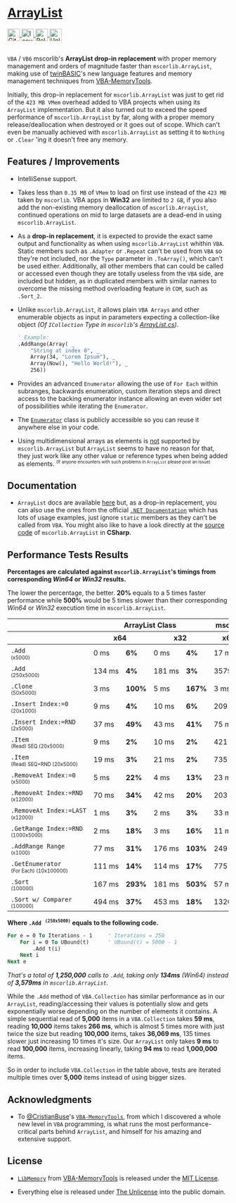 # [**ArrayList**](https://github.com/Theadd/ArrayList)

<a href="https://github.com/Theadd/ArrayList">
  <img height="28em" align="center" src="https://img.shields.io/badge/GitHub-22272E?style=for-the-badge&logo=&logoColor=white" alt="Github Repository Badge" />
</a>
<a href="https://github.com/Theadd/ArrayList/issues">
  <img height="28em" align="center" src="https://img.shields.io/badge/ISSUES-22272E?style=for-the-badge&logo=&logoColor=white" alt="Issues Badge" />
</a>
<a href="https://github.com/Theadd/ArrayList/releases/latest">
  <img height="28em" align="center" src="https://img.shields.io/badge/RELEASES-22272E?style=for-the-badge&logo=&logoColor=white" alt="Releases Badge" />
</a>
<a href="https://github.com/Theadd/ArrayList/blob/main/LICENSE">
  <img height="28em" align="center" src="https://img.shields.io/badge/UNLICENSE-22272E?style=for-the-badge&logo=&logoColor=white" alt="Unlicense Badge" />
</a>

<br/>
<br/>

`VBA` / `VB6` mscorlib's **ArrayList drop-in replacement** with proper memory management and orders of magnitude faster than `mscorlib.ArrayList`, making use of [twinBASIC](https://github.com/twinbasic/twinbasic)'s new language features and memory management techniques from [VBA-MemoryTools](https://github.com/cristianbuse/VBA-MemoryTools).

Initially, this drop-in replacement for `mscorlib.ArrayList` was just to get rid of the `423 MB VMem` overhead added to VBA projects when using its `ArrayList` implementation. But it also turned out to exceed the speed performance of `mscorlib.ArrayList` by far, along with a proper memory release/deallocation when destroyed or it goes out of scope. Which can't even be manually achieved with `mscorlib.ArrayList` as setting it to `Nothing` or `.Clear` 'ing it doesn't free any memory.


## **Features / Improvements** 

* IntelliSense support.

* Takes less than `0.35 MB` of `VMem` to load on first use instead of the `423 MB` taken by `mscorlib`. VBA apps in **Win32** are limited to `2 GB`, if you also add the non-existing memory deallocation of `mscorlib.ArrayList`, continued operations on mid to large datasets are a dead-end in using `mscorlib.ArrayList`.

* As a __drop-in replacement__, it is expected to provide the exact same output and functionality as when using `mscorlib.ArrayList` whithin `VBA`. Static members such as `.Adapter` or `.Repeat` can't be used from `VBA` so they're not included, nor the `Type` parameter in `.ToArray()`, which can't be used either. Additionally, all other members that can could be called or accessed even though they are totally useless from the `VBA` side, are included but hidden, as in duplicated members with similar names to overcome the missing method overloading feature in `COM`, such as `.Sort_2`.

* Unlike `mscorlib.ArrayList`, it allows plain `VBA Arrays` and other enumerable objects as input in parameters expecting a collection-like object _(Of `ICollection` Type in `mscorlib`'s [ArrayList.cs](https://referencesource.microsoft.com/#mscorlib/system/collections/arraylist.cs,215))_.
  ```vb
  ' Example:
  .AddRange(Array( _
      "String at index 0", _
      Array(34, "Lorem Ipsum"), _
      Array(Now(), "Hello World!"), _
      256))
  ```

* Provides an advanced `Enumerator` allowing the use of `For Each` within subranges, backwards enumeration, custom iteration steps and direct access to the backing enumerator instance allowing an even wider set of possibilities while iterating the `Enumerator`.

* The [`Enumerator`](https://github.com/Theadd/ArrayList/blob/main/ArrayListLib/Sources/Enumerator.twin#L26) class is publicly accessible so you can reuse it anywhere else in your code.

* Using multidimensional arrays as elements is <u>not</u> supported by `mscorlib.ArrayList` but `ArrayList` seems to have no reason for that, they just work like any other value or reference types when being added as elements. <sup><small>(If anyone encounters with such problems in `ArrayList` please post an issue)</small></sup>


## **Documentation**

* `ArrayList` docs are available [here](Docs/ArrayList.md) but, as a drop-in replacement, you can also use the ones from the official [`.NET Documentation`](https://learn.microsoft.com/en-us/dotnet/api/system.collections.arraylist?view=netframework-4.7.2) which has lots of usage examples, just ignore `static` members as they can't be called from `VBA`. You might also like to have a look directly at the [source code](https://referencesource.microsoft.com/#mscorlib/system/collections/arraylist.cs) of `mscorlib.ArrayList` in **CSharp**.  


## **Performance Tests Results**

**Percentages are calculated against `mscorlib.ArrayList`'s timings from corresponding _Win64_ or _Win32_ results.**

The lower the percentage, the better. **20%** equals to a 5 times faster performance while **500%** would be 5 times slower than their corresponding _Win64_ or _Win32_ execution time in `mscorlib.ArrayList`.


<table>
    <thead>
        <tr>
            <th>&nbsp;</th>
            <th colspan=4>ArrayList Class</th>
            <th colspan=2>mscorlib.ArrayList</th>
            <th colspan=4>VBA.Collection</th>
        </tr>
        <tr>
            <th>&nbsp;</th>
            <th colspan=2>x64</th>
            <th colspan=2>x32</th>
            <th>x64</th>
            <th>x32</th>
            <th colspan=2>x64</th>
            <th colspan=2>x32</th>
        </tr>
    </thead>
    <tbody>
        <tr>
            <td><code>.Add</code> <sup><small><br/>(x5000)</small></sup></td>
            <td>0&nbsp;ms</td>
            <td><b>6%</b></td>
            <td>0&nbsp;ms</td>
            <td><b>4%</b></td>
            <td>17&nbsp;ms</td>
            <td>23&nbsp;ms</td>
            <td>0&nbsp;ms</td>
            <td><b>6%</b></td>
            <td>1&nbsp;ms</td>
            <td><b>4%</b></td>
        </tr>
        <tr>
            <td><code>.Add</code> <sup><small><br/>(250x5000)</small></sup></td>
            <td>134&nbsp;ms</td>
            <td><b>4%</b></td>
            <td>181&nbsp;ms</td>
            <td><b>3%</b></td>
            <td>3579&nbsp;ms</td>
            <td>6302&nbsp;ms</td>
            <td>186&nbsp;ms</td>
            <td><b>5%</b></td>
            <td>184&nbsp;ms</td>
            <td><b>3%</b></td>
        </tr>
        <tr>
            <td><code>.Clone</code> <sup><small><br/>(50x5000)</small></sup></td>
            <td>3&nbsp;ms</td>
            <td><b>100%</b></td>
            <td>5&nbsp;ms</td>
            <td><b>167%</b></td>
            <td>3&nbsp;ms</td>
            <td>3&nbsp;ms</td>
            <td>2773&nbsp;ms</td>
            <td><b>92433%</b></td>
            <td>2674&nbsp;ms</td>
            <td><b>89133%</b></td>
        </tr>
        <tr>
            <td><code>.Insert&nbsp;Index:=0</code> <sup><small><br/>(20x1000)</small></sup></td>
            <td>9&nbsp;ms</td>
            <td><b>4%</b></td>
            <td>10&nbsp;ms</td>
            <td><b>6%</b></td>
            <td>209&nbsp;ms</td>
            <td>181&nbsp;ms</td>
            <td>3&nbsp;ms</td>
            <td><b>1%</b></td>
            <td>4&nbsp;ms</td>
            <td><b>2%</b></td>
        </tr>
        <tr>
            <td><code>.Insert&nbsp;Index:=RND</code> <sup><small><br/>(2x5000)</small></sup></td>
            <td>37&nbsp;ms</td>
            <td><b>49%</b></td>
            <td>43&nbsp;ms</td>
            <td><b>41%</b></td>
            <td>75&nbsp;ms</td>
            <td>104&nbsp;ms</td>
            <td>147&nbsp;ms</td>
            <td><b>196%</b></td>
            <td>124&nbsp;ms</td>
            <td><b>119%</b></td>
        </tr>
        <tr>
            <td><code>.Item</code> <sup><small><br/>(Read) SEQ (20x5000)</small></sup></td>
            <td>9&nbsp;ms</td>
            <td><b>2%</b></td>
            <td>10&nbsp;ms</td>
            <td><b>2%</b></td>
            <td>421&nbsp;ms</td>
            <td>644&nbsp;ms</td>
            <td>1125&nbsp;ms</td>
            <td><b>267%</b></td>
            <td>1052&nbsp;ms</td>
            <td><b>163%</b></td>
        </tr>
        <tr>
            <td><code>.Item</code> <sup><small><br/>(Read) SEQ+RND (20x5000)</small></sup></td>
            <td>19&nbsp;ms</td>
            <td><b>3%</b></td>
            <td>21&nbsp;ms</td>
            <td><b>2%</b></td>
            <td>735&nbsp;ms</td>
            <td>1135&nbsp;ms</td>
            <td>2198&nbsp;ms</td>
            <td><b>299%</b></td>
            <td>2142&nbsp;ms</td>
            <td><b>189%</b></td>
        </tr>
        <tr>
            <td><code>.RemoveAt&nbsp;Index:=0</code> <sup><small><br/>(x5000)</small></sup></td>
            <td>5&nbsp;ms</td>
            <td><b>22%</b></td>
            <td>4&nbsp;ms</td>
            <td><b>13%</b></td>
            <td>23&nbsp;ms</td>
            <td>31&nbsp;ms</td>
            <td>1&nbsp;ms</td>
            <td><b>4%</b></td>
            <td>1&nbsp;ms</td>
            <td><b>3%</b></td>
        </tr>
        <tr>
            <td><code>.RemoveAt&nbsp;Index:=RND</code> <sup><small><br/>(x12000)</small></sup></td>
            <td>70&nbsp;ms</td>
            <td><b>34%</b></td>
            <td>42&nbsp;ms</td>
            <td><b>20%</b></td>
            <td>203&nbsp;ms</td>
            <td>209&nbsp;ms</td>
            <td>910&nbsp;ms</td>
            <td><b>448%</b></td>
            <td>675&nbsp;ms</td>
            <td><b>323%</b></td>
        </tr>
        <tr>
            <td><code>.RemoveAt&nbsp;Index:=LAST</code> <sup><small><br/>(x12000)</small></sup></td>
            <td>1&nbsp;ms</td>
            <td><b>3%</b></td>
            <td>2&nbsp;ms</td>
            <td><b>3%</b></td>
            <td>33&nbsp;ms</td>
            <td>58&nbsp;ms</td>
            <td>508&nbsp;ms</td>
            <td><b>1539%</b></td>
            <td>340&nbsp;ms</td>
            <td><b>586%</b></td>
        </tr>
        <tr>
            <td><code>.GetRange&nbsp;Index:=RND</code> <sup><small><br/>(1000x5000)</small></sup></td>
            <td>2&nbsp;ms</td>
            <td><b>18%</b></td>
            <td>3&nbsp;ms</td>
            <td><b>16%</b></td>
            <td>11&nbsp;ms</td>
            <td>19&nbsp;ms</td>
            <td></td>
            <td></td>
            <td></td>
            <td></td>
        </tr>
        <tr>
            <td><code>.AddRange&nbsp;Range</code> <sup><small><br/>(x1000)</small></sup></td>
            <td>77&nbsp;ms</td>
            <td><b>31%</b></td>
            <td>176&nbsp;ms</td>
            <td><b>103%</b></td>
            <td>249&nbsp;ms</td>
            <td>171&nbsp;ms</td>
            <td></td>
            <td></td>
            <td></td>
            <td></td>
        </tr>
        <tr>
            <td><code>.GetEnumerator</code> <sup><small><br/>(For Each) (10x100000)</small></sup></td>
            <td>111&nbsp;ms</td>
            <td><b>14%</b></td>
            <td>114&nbsp;ms</td>
            <td><b>17%</b></td>
            <td>775&nbsp;ms</td>
            <td>659&nbsp;ms</td>
            <td>25&nbsp;ms</td>
            <td><b>3%</b></td>
            <td>25&nbsp;ms</td>
            <td><b>4%</b></td>
        </tr>
        <tr>
            <td><code>.Sort</code> <sup><small><br/>(100000)</small></sup></td>
            <td>167&nbsp;ms</td>
            <td><b>293%</b></td>
            <td>181&nbsp;ms</td>
            <td><b>503%</b></td>
            <td>57&nbsp;ms</td>
            <td>36&nbsp;ms</td>
            <td></td>
            <td></td>
            <td></td>
            <td></td>
        </tr>
        <tr>
            <td><code>.Sort&nbsp;w/&nbsp;Comparer</code> <sup><small><br/>(100000)</small></sup></td>
            <td>494&nbsp;ms</td>
            <td><b>37%</b></td>
            <td>453&nbsp;ms</td>
            <td><b>18%</b></td>
            <td>1320&nbsp;ms</td>
            <td>2473&nbsp;ms</td>
        </tr>
    </tbody>
</table>


**Where <kbd> `.Add` <sup><small>(250x5000)</small></sup></kbd> equals to the following code.**

```vb
For e = 0 To Iterations - 1     ' Iterations = 250
    For i = 0 To UBound(t)      ' UBound(t) = 5000 - 1
        .Add t(i)
    Next i
Next e
```
*That's a total of **1,250,000** calls to `.Add`, taking only **134ms** (Win64) instead of **3,579ms** in `mscorlib.ArrayList`.*


While the `.Add` method of `VBA.Collection` has similar performance as in our `ArrayList`, reading/accessing their values is potentially slow and gets exponentially worse depending on the number of elements it contains. A simple sequential read of **5,000** items in a `VBA.Collection` takes **59 ms**, reading **10,000** items takes **266 ms**, which is almost 5 times more with just twice the size but reading **100,000** items, takes **36,069 ms**, 135 times slower just increasing 10 times it's size. Our `ArrayList` only takes **9 ms** to read **100,000** items, increasing linearly, taking **94 ms** to read **1,000,000** items.

So in order to include `VBA.Collection` in the table above, tests are iterated multiple times over **5,000** items instead of using bigger sizes.


## **Acknowledgments**

* To [@CristianBuse](https://github.com/cristianbuse)'s [`VBA-MemoryTools`](https://github.com/cristianbuse/VBA-MemoryTools), from which I discovered a whole new level in `VBA` programming, is what runs the most performance-critical parts behind `ArrayList`, and himself for his amazing and extensive support.


## **License**

- [`LibMemory`](Sources/LibMemory.twin) from [VBA-MemoryTools](https://github.com/cristianbuse/VBA-MemoryTools) is released under the [MIT License](https://github.com/cristianbuse/VBA-MemoryTools/blob/master/LICENSE).

- Everything else is released under [The Unlicense](https://github.com/Theadd/ArrayList/blob/main/LICENSE) into the public domain.
